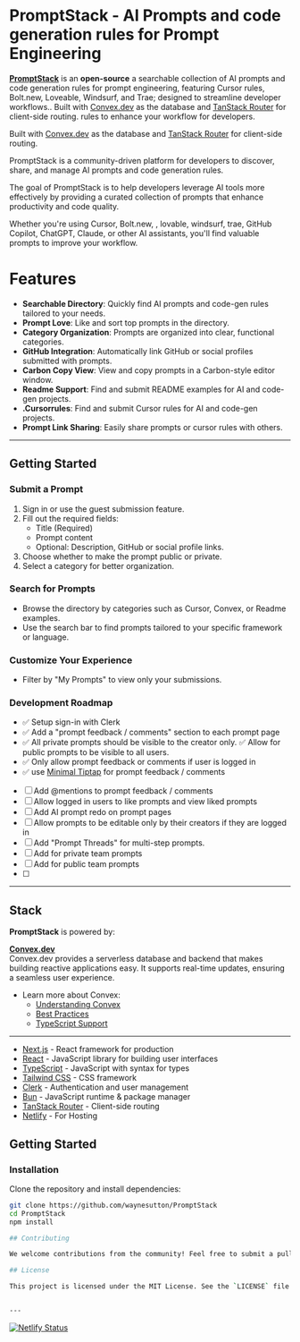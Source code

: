 # PromptStack - AI Prompts and code generation rules for Prompt Engineering

**[PromptStack](https://promptstack.dev)** is an **open-source** a searchable collection of AI prompts and code generation rules for prompt engineering, featuring Cursor rules, Bolt.new, Loveable, Windsurf, and Trae; designed to streamline developer workflows.. Built with [Convex.dev](https://convex.link/promptstackgithub) as the database and [TanStack Router](https://tanstack.com/router/latest/docs/framework/react/overview) for client-side routing.
rules to enhance your workflow for developers.

Built with [Convex.dev](https://docs.convex.dev/) as the database and [TanStack Router](https://tanstack.com/router/latest/docs/framework/react/overview) for client-side routing.

PromptStack is a community-driven platform for developers to discover, share, and manage AI prompts and code generation rules.

The goal of PromptStack is to help developers leverage AI tools more effectively by providing a curated collection of prompts that enhance productivity and code quality.

Whether you're using Cursor, Bolt.new, , lovable, windsurf, trae, GitHub Copilot, ChatGPT, Claude, or other AI assistants, you'll find valuable prompts to improve your workflow.

# Features

- **Searchable Directory**: Quickly find AI prompts and code-gen rules tailored to your needs.
- **Prompt Love**: Like and sort top prompts in the directory.
- **Category Organization**: Prompts are organized into clear, functional categories.
- **GitHub Integration**: Automatically link GitHub or social profiles submitted with prompts.
- **Carbon Copy View**: View and copy prompts in a Carbon-style editor window.
- **Readme Support**: Find and submit README examples for AI and code-gen projects.
- **.Cursorrules**: Find and submit Cursor rules for AI and code-gen projects.
- **Prompt Link Sharing**: Easily share prompts or cursor rules with others.

---

## Getting Started

### Submit a Prompt

1. Sign in or use the guest submission feature.
2. Fill out the required fields:
   - Title (Required)
   - Prompt content
   - Optional: Description, GitHub or social profile links.
3. Choose whether to make the prompt public or private.
4. Select a category for better organization.

### Search for Prompts

- Browse the directory by categories such as Cursor, Convex, or Readme examples.
- Use the search bar to find prompts tailored to your specific framework or language.

### Customize Your Experience

- Filter by "My Prompts" to view only your submissions.

### Development Roadmap

- ✅ Setup sign-in with Clerk
- ✅ Add a "prompt feedback / comments" section to each prompt page
- ✅ All private prompts should be visible to the creator only.
  ✅ Allow for public prompts to be visible to all users.
- ✅ Only allow prompt feedback or comments if user is logged in
- ✅ use [Minimal Tiptap](https://shadcn-minimal-tiptap.vercel.app/) for prompt feedback / comments
- [ ] Add @mentions to prompt feedback / comments
- [ ] Allow logged in users to like prompts and view liked prompts
- [ ] Add AI prompt redo on prompt pages
- [ ] Allow prompts to be editable only by their creators if they are logged in
- [ ] Add "Prompt Threads" for multi-step prompts.
- [ ] Add for private team prompts
- [ ] Add for public team prompts
- [ ]

---

## Stack

**PromptStack** is powered by:

**[Convex.dev](https://convex.link/promptstackgithub)**  
 Convex.dev provides a serverless database and backend that makes building reactive applications easy. It supports real-time updates, ensuring a seamless user experience.

- Learn more about Convex:
  - [Understanding Convex](https://docs.convex.dev/understanding/)
  - [Best Practices](https://docs.convex.dev/understanding/best-practices/)
  - [TypeScript Support](https://docs.convex.dev/understanding/best-practices/typescript)

---

- [Next.js](https://nextjs.org/) - React framework for production
- [React](https://react.dev/) - JavaScript library for building user interfaces
- [TypeScript](https://www.typescriptlang.org/) - JavaScript with syntax for types
- [Tailwind CSS](https://tailwindcss.com/) - CSS framework
- [Clerk](https://clerk.com/) - Authentication and user management
- [Bun](https://bun.sh/) - JavaScript runtime & package manager
- [TanStack Router](https://tanstack.com/router/latest/docs/framework/react/overview) - Client-side routing
- [Netlify](https://netlify.com) - For Hosting

## Getting Started

### Installation

Clone the repository and install dependencies:

```bash
git clone https://github.com/waynesutton/PromptStack
cd PromptStack
npm install

## Contributing

We welcome contributions from the community! Feel free to submit a pull request or open an issue to report bugs, suggest features, or provide feedback.

## License

This project is licensed under the MIT License. See the `LICENSE` file for details.


---


```

[![Netlify Status](https://api.netlify.com/api/v1/badges/f6a1c7ac-d77a-4c43-92f9-7e8ca585c0d6/deploy-status)](https://app.netlify.com/sites/promptstack/deploys)
